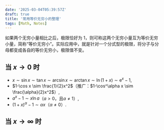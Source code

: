 ```yaml
---
date: '2025-03-04T05:39:57Z'
draft: true
title: '常用等价无穷小的整理'
tags: [Math, Notes]
---
```


如果两个无穷小量相比之后，极限恰好为 1，则可称这两个无穷小量互为等价无穷小量，简称“等价无穷小”。实际应用中，就是针对一个分式型的极限，将分子与分母都变成各自的等价无穷小，极限值不变。

## 当 $x \to 0$ 时

- $x \sim \sin x \sim \tan x \sim \arcsin x \sim \arctan x \sim \ln{(1+x)} \sim \mathrm{e}^x - 1$,
- $1-\cos x \sim \frac{1}{2}x^2$（推广：$1-\cos^\alpha x \sim \frac{\alpha}{2}x^2$）,
- $a^x-1 \sim x\ln a$（$a>0$，且$a \neq 1$）,
- $(1+x)^\alpha-1 \sim \alpha x$（$\alpha \neq 0$）.

## 当 $x \to \infty$ 时
